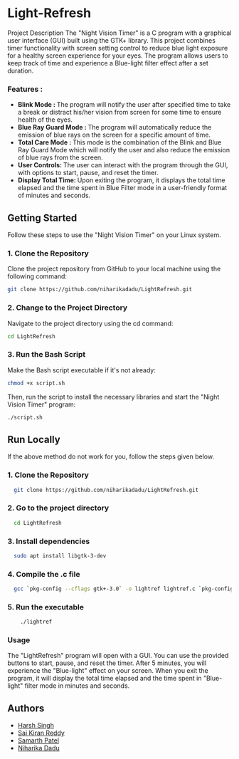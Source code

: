 # Light-Refresh

Project Description
The "Night Vision Timer" is a C program with a graphical user interface (GUI) built using the GTK+ library. This project combines timer functionality with screen setting control to reduce blue light exposure for a healthy screen experience for your eyes. The program allows users to keep track of time and experience a Blue-light filter effect after a set duration.

<h3>Features : </h3>
<ul>
<li><b>Blink Mode : </b>The program will notify the user after specified time to take a break or distract his/her vision from screen for some time to ensure health of the eyes.</li>

<li><b>Blue Ray Guard Mode : </b>The program will automatically reduce the emission of blue rays on the screen for a specific amount of time.</li>

<li><b>Total Care Mode : </b>This mode is the combination of the Blink and Blue Ray Guard Mode which will notify the user and also reduce the emission of blue rays from the screen.</li>

<li><b>User Controls: </b>The user can interact with the program through the GUI, with options to start, pause, and reset the timer.</li>

<li><b>Display Total Time: </b>Upon exiting the program, it displays the total time elapsed and the time spent in Blue Filter mode in a user-friendly format of minutes and seconds.</li>
</ul>

## Getting Started

Follow these steps to use the "Night Vision Timer" on your Linux system.

### 1. Clone the Repository
Clone the project repository from GitHub to your local machine using the following command:

```bash
git clone https://github.com/niharikadadu/LightRefresh.git
```

### 2. Change to the Project Directory
Navigate to the project directory using the cd command:

```bash
cd LightRefresh
```

### 3. Run the Bash Script
Make the Bash script executable if it's not already:

```bash
chmod +x script.sh
```
Then, run the script to install the necessary libraries and start the "Night Vision Timer" program:

```bash
./script.sh
```


## Run Locally

If the above method do not work for you, follow the steps given below.

### 1. Clone the Repository
```bash
  git clone https://github.com/niharikadadu/LightRefresh.git
```

### 2. Go to the project directory

```bash
  cd LightRefresh
```

### 3. Install dependencies

```bash
  sudo apt install libgtk-3-dev
```

### 4. Compile the .c file

```bash
  gcc `pkg-config --cflags gtk+-3.0` -o lightref lightref.c `pkg-config --libs gtk+-3.0`
```

### 5. Run the executable

```bash
    ./lightref
```

### Usage
The "LightRefresh" program will open with a GUI. You can use the provided buttons to start, pause, and reset the timer. After 5 minutes, you will experience the "Blue-light" effect on your screen. When you exit the program, it will display the total time elapsed and the time spent in "Blue-light" filter mode in minutes and seconds.

## Authors

- [Harsh Singh](https://github.com/harsh-s15)
- [Sai Kiran Reddy](https://github.com/KiRaN-110)
- [Samarth Patel](https://github.com/Samarth11203)
- [Niharika Dadu](https://github.com/niharikadadu)

